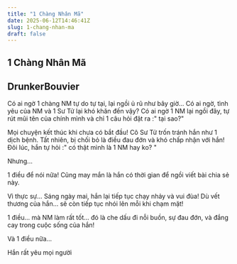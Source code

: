 ```yaml
---
title: "1 Chàng Nhân Mã"
date: 2025-06-12T14:46:41Z
slug: 1-chang-nhan-ma
draft: false
---
```


## 1 Chàng Nhân Mã

## DrunkerBouvier

Có ai ngờ 1 chàng NM tự do tự tại, lại ngồi ủ rũ như bây giờ...
Có ai ngờ, tình yêu của NM và 1 Sư Tử lại khó khăn đến vậy? 
Có ai ngờ  1 NM lại ngồi đây, tự rút mũi tên của chính mình và chỉ 1 câu hỏi đặt ra :" tại sao?"
 
Mọi chuyện kết thúc khi chưa có bắt đầu! Cô Sư Tử trốn tránh hắn như 1 dịch bệnh. Tất nhiên, bị chối bỏ là điều đau đớn và khó chấp nhận với hắn!
Đôi lúc, hắn tự hỏi :" có thật mình là 1 NM hay ko? "
 
Nhưng...
 
1 điều để nói nữa! Cũng may mắn là hắn có thời gian để ngồi viết bài chia sẻ này.
 
Vì thực sự... Sáng ngày mai, hắn lại tiếp tục chạy nhảy và vui đùa! Dù vết thương của hắn... sẽ còn tiếp tục nhói lên mỗi khi chạm mặt! 
 
1 điều... mà NM làm rất  tốt... đó là che dấu đi nỗi buồn, sự đau đớn, và đắng cay trong cuộc sống của hắn! 
 
Và 1 điều nữa...
 
Hắn rất yêu mọi người